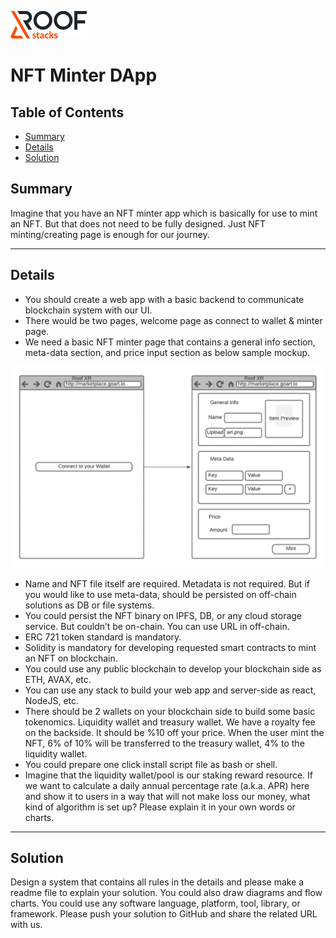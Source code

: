 ![RoofStacks Logo](../../roofstacks-logo.png)

# NFT Minter DApp

## Table of Contents
- [Summary](#summary)
- [Details](#details)
- [Solution](#solution)

## Summary
Imagine that you have an NFT minter app which is basically for use to mint an NFT. But that does not need to be fully designed. Just NFT minting/creating page is enough for our journey.

***

## Details
- You should create a web app with a basic backend to communicate blockchain system with our UI.
- There would be two pages, welcome page as connect to wallet & minter page.
- We need a basic NFT minter page that contains a general info section, meta-data section, and price input section as below sample mockup.

![Mockup](nft-minter-dapp-mockup.png)

- Name and NFT file itself are required. Metadata is not required. But if you would like to use meta-data, should be persisted on off-chain solutions as DB or file systems.
- You could persist the NFT binary on IPFS, DB, or any cloud storage service. But couldn’t be on-chain. You can use URL in off-chain.
- ERC 721 token standard is mandatory.
- Solidity is mandatory for developing requested smart contracts to mint an NFT on blockchain.
- You could use any public blockchain to develop your blockchain side as ETH, AVAX, etc.
- You can use any stack to build your web app and server-side as react, NodeJS, etc.
- There should be 2 wallets on your blockchain side to build some basic tokenomics. Liquidity wallet and treasury wallet. We have a royalty fee on the backside. It should be %10 off your price. When the user mint the NFT, 6% of 10% will be transferred to the treasury wallet, 4% to the liquidity wallet.
- You could prepare one click install script file as bash or shell.
- Imagine that the liquidity wallet/pool is our staking reward resource. If we want to calculate a daily annual percentage rate (a.k.a. APR) here and show it to users in a way that will not make loss our money, what kind of algorithm is set up? Please explain it in your own words or charts.

***

## Solution
Design a system that contains all rules in the details and please make a readme file to explain your solution. You could also draw diagrams and flow charts. You could use any software language, platform, tool, library, or framework. Please push your solution to GitHub and share the related URL with us.